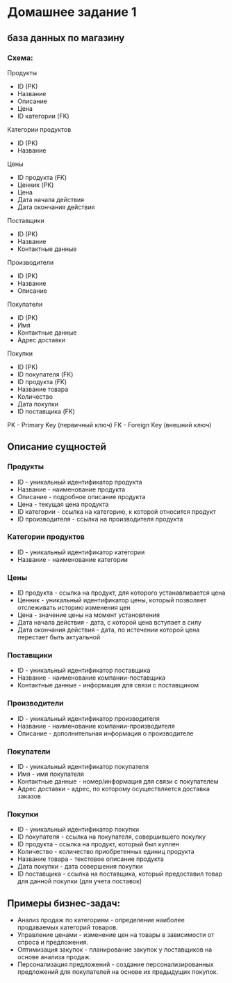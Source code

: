 # Домашнее задание 1
## база данных по магазину

### Схема:
Продукты
- ID (PK)
- Название
- Описание
- Цена
- ID категории (FK)

Категории продуктов
- ID (PK)
- Название

Цены
- ID продукта (FK)
- Ценник (PK)
- Цена
- Дата начала действия
- Дата окончания действия

Поставщики
- ID (PK)
- Название
- Контактные данные

Производители
- ID (PK)
- Название
- Описание

Покупатели
- ID (PK)
- Имя
- Контактные данные
- Адрес доставки

Покупки
- ID (PK)
- ID покупателя (FK)
- ID продукта (FK)
- Название товара
- Количество
- Дата покупки
- ID поставщика (FK)

PK - Primary Key (первичный ключ)
FK - Foreign Key (внешний ключ)

## Описание сущностей

### Продукты
* ID - уникальный идентификатор продукта
* Название - наименование продукта
* Описание - подробное описание продукта
* Цена - текущая цена продукта
* ID категории - ссылка на категорию, к которой относится продукт
* ID производителя - ссылка на производителя продукта
### Категории продуктов
* ID - уникальный идентификатор категории
* Название - наименование категории

### Цены
* ID продукта - ссылка на продукт, для которого устанавливается цена
* Ценник - уникальный идентификатор цены, который позволяет отслеживать историю изменения цен
* Цена - значение цены на момент установления
* Дата начала действия - дата, с которой цена вступает в силу
* Дата окончания действия - дата, по истечении которой цена перестает быть актуальной

### Поставщики
* ID - уникальный идентификатор поставщика
* Название - наименование компании-поставщика
* Контактные данные - информация для связи с поставщиком

### Производители
* ID - уникальный идентификатор производителя
* Название - наименование компании-производителя
* Описание - дополнительная информация о производителе

### Покупатели
* ID - уникальный идентификатор покупателя
* Имя - имя покупателя
* Контактные данные - номер/информация для связи с покупателем
* Адрес доставки - адрес, по которому осуществляется доставка заказов

### Покупки
* ID - уникальный идентификатор покупки
* ID покупателя - ссылка на покупателя, совершившего покупку
* ID продукта - ссылка на продукт, который был куплен
* Количество - количество приобретенных единиц продукта
* Название товара - текстовое описание продукта
* Дата покупки - дата совершения покупки
* ID поставщика - ссылка на поставщика, который предоставил товар для данной покупки (для учета поставок)

## Примеры бизнес-задач:
* Анализ продаж по категориям - определение наиболее продаваемых категорий товаров.
* Управление ценами - изменение цен на товары в зависимости от спроса и предложения.
* Оптимизация закупок - планирование закупок у поставщиков на основе анализа продаж.
* Персонализация предложений - создание персонализированных предложений для покупателей на основе их предыдущих покупок.
